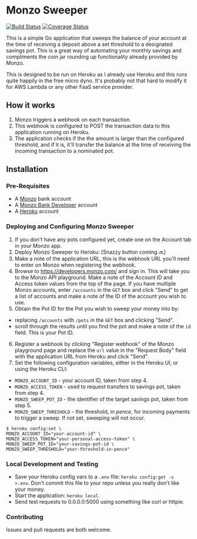 # Monzo Sweeper

[![Build Status](https://travis-ci.org/lildude/monzo-sweeper.svg?branch=master)](https://travis-ci.org/lildude/monzo-sweeper) [![Coverage Status](https://coveralls.io/repos/github/lildude/monzo-sweeper/badge.svg?branch=master)](https://coveralls.io/github/lildude/monzo-sweeper?branch=master)

This is a simple Go application that sweeps the balance of your account at the time of receiving a deposit above a set threshold to a designated savings pot. This is a great way of automating your monthly savings and compliments the coin jar rounding up functionality already provided by Monzo.

This is designed to be run on Heroku as I already use Heroku and this runs quite happily in the free micro dyno. It's probably not that hard to modify it for AWS Lambda or any other FaaS service provider.

## How it works

1. Monzo triggers a webhook on each transaction.
2. This webhook is configured to POST the transaction data to this application running on Heroku.
3. The application checks if the the amount is larger than the configured threshold, and if it is, it'll transfer the balance at the time of receiving the incoming transaction to a nominated pot.

## Installation

### Pre-Requisites

- A [Monzo](https://monzo.com) bank account
- A [Monzo Bank Developer](https://developers.monzo.com) account
- A [Heroku](https://heroku.com) account

### Deploying and Configuring Monzo Sweeper

1. If you don't have any pots configured yet, create one on the Account tab in your Monzo app.
2. Deploy Monzo Sweeper to Heroku: [Snazzy button coming :soon:]
3. Make a note of the application URL, this is the webhook URL you'll need to enter on Monzo when registering the webhook.
4. Browse to https://developers.monzo.com/ and sign in. This will take you to the Monzo API playground. Make a note of the Account ID and Access token values from the top of the page. If you have multiple Monzo accounts, enter `/accounts` in the `GET` box and click "Send" to get a list of accounts and make a note of the ID of the account you wish to use.
5. Obtain the Pot ID for the Pot you wish to sweep your money into by:
  - replacing `/accounts` with `/pots` in the `GET` box and clicking "Send".
  - scroll through the results until you find the pot and make a note of the `id` field. This is your Pot ID.
6. Register a webhook by clicking "Register webhook" of the Monzo playground page and replace the `url` value in the "Request Body" field with the application URL from Heroku and click "Send".
7. Set the following configuration variables, either in the Heroku UI, or using the Heroku CLI:
  - `MONZO_ACCOUNT_ID` - your account ID, taken from step 4.  
  - `MONZO_ACCESS_TOKEN` - used to request transfers to savings pot, taken from step 4.
  - `MONZO_SWEEP_POT_ID` -  the identifier of the target savings pot, taken from step 5.
  - `MONZO_SWEEP_THRESHOLD` - the threshold, in _pence_, for incoming payments to trigger a sweep. If not set, sweeping will not occur.

  ```
  $ heroku config:set \
  MONZO_ACCOUNT_ID="your-account-id" \
  MONZO_ACCESS_TOKEN="your-personal-access-token" \
  MONZO_SWEEP_POT_ID="your-savings-pot-id \
  MONZO_SWEEP_THRESHOLD="your-threshold-in-pence"
  ```

### Local Development and Testing

- Save your Heroku config vars to a `.env` file: `heroku config:get -s  >.env`. Don't commit this file to your repo unless you really don't like your money.
- Start the application: `heroku local`.
- Send test requests to 0.0.0.0:5000 using something like curl or httpie.

### Contributing

Issues and pull requests are both welcome.
